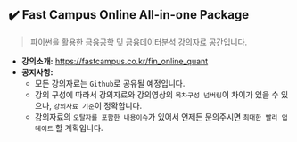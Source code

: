## ✔️ Fast Campus Online All-in-one Package

> 파이썬을 활용한 금융공학 및 금융데이터분석 강의자료 공간입니다.
- **강의소개:** https://fastcampus.co.kr/fin_online_quant
- **공지사항:**
  - 모든 강의자료는 `Github`로 공유될 예정입니다.
  - 강의 구성에 따라서 강의자료와 강의영상의 `목차구성 넘버링`이 차이가 있을 수 있으나, `강의자료 기준`이 정확합니다.
  - 강의자료의 `오탈자를 포함한 내용이슈`가 있어서 언제든 문의주시면 `최대한 빨리 업데이트` 할 계획입니다.
  
